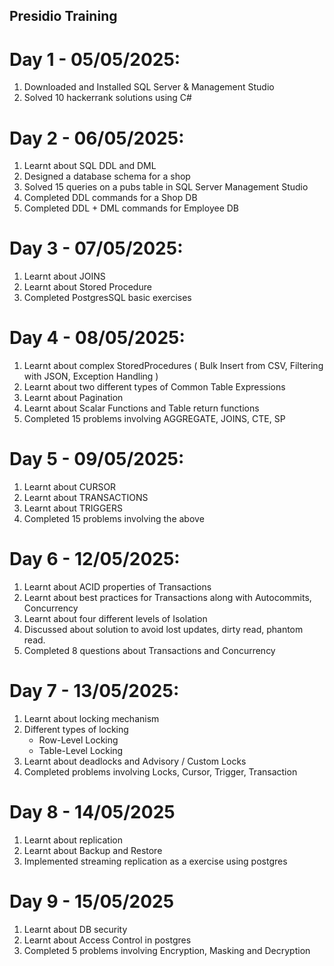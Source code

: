## Presidio Training

# Day 1 - 05/05/2025: 
1) Downloaded and Installed SQL Server & Management Studio  
2) Solved 10 hackerrank solutions using C#

# Day 2 - 06/05/2025: 
1) Learnt about SQL DDL and DML
2) Designed a database schema for a shop
3) Solved 15 queries on a pubs table in SQL Server Management Studio
4) Completed DDL commands for a Shop DB
5) Completed DDL + DML commands for Employee DB

# Day 3 - 07/05/2025:
1) Learnt about JOINS
2) Learnt about Stored Procedure
3) Completed PostgresSQL basic exercises

# Day 4 - 08/05/2025:
1) Learnt about complex StoredProcedures ( Bulk Insert from CSV, Filtering with JSON, Exception Handling )
2) Learnt about two different types of Common Table Expressions 
3) Learnt about Pagination
4) Learnt about Scalar Functions and Table return functions
5) Completed 15 problems involving AGGREGATE, JOINS, CTE, SP

# Day 5 - 09/05/2025:
1) Learnt about CURSOR
2) Learnt about TRANSACTIONS
3) Learnt about TRIGGERS
4) Completed 15 problems involving the above

# Day 6 - 12/05/2025:
1) Learnt about ACID properties of Transactions
2) Learnt about best practices for Transactions along with Autocommits, Concurrency
3) Learnt about four different levels of Isolation
4) Discussed about solution to avoid lost updates, dirty read, phantom read.
5) Completed 8 questions about Transactions and Concurrency

# Day 7 - 13/05/2025:
1) Learnt about locking mechanism
2) Different types of locking
    - Row-Level Locking
    - Table-Level Locking
3) Learnt about deadlocks and Advisory / Custom Locks
4) Completed problems involving Locks, Cursor, Trigger, Transaction

# Day 8 - 14/05/2025
1) Learnt about replication
2) Learnt about Backup and Restore
3) Implemented streaming replication as a exercise using postgres

# Day 9 - 15/05/2025
1) Learnt about DB security
2) Learnt about Access Control in postgres
3) Completed 5 problems involving Encryption, Masking and Decryption